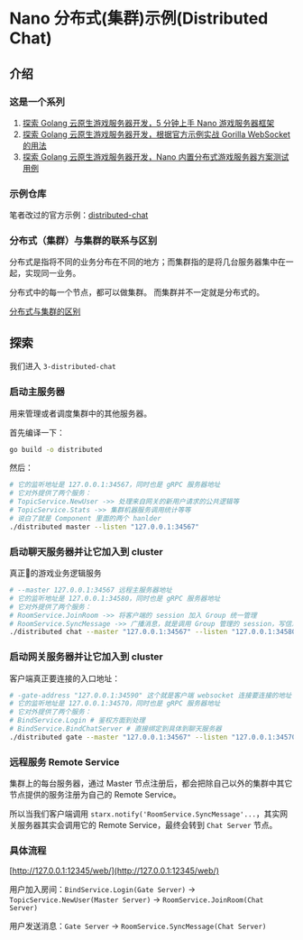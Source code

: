 # Nano 分布式(集群)示例(Distributed Chat)

## 介绍

### 这是一个系列

1. [探索 Golang 云原生游戏服务器开发，5 分钟上手 Nano 游戏服务器框架](https://juejin.im/post/6870388583019872270)
2. [探索 Golang 云原生游戏服务器开发，根据官方示例实战 Gorilla WebSocket 的用法](https://juejin.im/post/6872641375297339399)
3. [探索 Golang 云原生游戏服务器开发，Nano 内置分布式游戏服务器方案测试用例](https://juejin.im/post/6877028133116706823)

### 示例仓库

笔者改过的官方示例：[distributed-chat](https://github.com/Hacker-Linner/cloud-native-game-server/tree/master/demo/3-distributed-chat)

### 分布式（集群）与集群的联系与区别

分布式是指将不同的业务分布在不同的地方；而集群指的是将几台服务器集中在一起，实现同一业务。

分布式中的每一个节点，都可以做集群。 而集群并不一定就是分布式的。

[分布式与集群的区别](https://kb.cnblogs.com/page/503317/)

## 探索

我们进入 `3-distributed-chat`

### 启动主服务器

用来管理或者调度集群中的其他服务器。

首先编译一下：

```sh
go build -o distributed
```

然后：
```sh
# 它的监听地址是 127.0.0.1:34567，同时也是 gRPC 服务器地址
# 它对外提供了两个服务：
# TopicService.NewUser ->> 处理来自网关的新用户请求的公共逻辑等
# TopicService.Stats ->> 集群机器服务调用统计等等
# 说白了就是 Component 里面的两个 hanlder
./distributed master --listen "127.0.0.1:34567"
```

### 启动聊天服务器并让它加入到 cluster

真正的游戏业务逻辑服务

```sh
# --master 127.0.0.1:34567 远程主服务器地址
# 它的监听地址是 127.0.0.1:34580，同时也是 gRPC 服务器地址
# 它对外提供了两个服务：
# RoomService.JoinRoom ->> 将客户端的 session 加入 Group 统一管理
# RoomService.SyncMessage ->> 广播消息，就是调用 Group 管理的 session，写信息到它们给自的 websocket 连接
./distributed chat --master "127.0.0.1:34567" --listen "127.0.0.1:34580"
```

### 启动网关服务器并让它加入到 cluster

客户端真正要连接的入口地址：

```sh
# -gate-address "127.0.0.1:34590" 这个就是客户端 websocket 连接要连接的地址
# 它的监听地址是 127.0.0.1:34570，同时也是 gRPC 服务器地址
# 它对外提供了两个服务：
# BindService.Login # 鉴权方面到处理
# BindService.BindChatServer # 直接绑定到具体到聊天服务器
./distributed gate --master "127.0.0.1:34567" --listen "127.0.0.1:34570" --gate-address "127.0.0.1:34590"
```

### 远程服务 Remote Service

集群上的每台服务器，通过 Master 节点注册后，都会把除自己以外的集群中其它节点提供的服务注册为自己的 Remote Service。

所以当我们客户端调用 `starx.notify('RoomService.SyncMessage'...`，其实网关服务器其实会调用它的 Remote
Service，最终会转到 `Chat Server` 节点。

### 具体流程

[http://127.0.0.1:12345/web/](http://127.0.0.1:12345/web/)

用户加入房间：`BindService.Login(Gate Server)` -> `TopicService.NewUser(Master Server)` -> `RoomService.JoinRoom(Chat Server)`

用户发送消息：`Gate Server` -> `RoomService.SyncMessage(Chat Server)`



